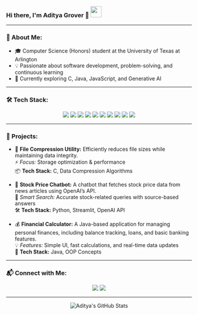 ### Hi there, I'm Aditya Grover 👋 <img src="https://media.giphy.com/media/hvRJCLFzcasrR4ia7z/giphy.gif" width="30" height="30" />

---

### 🚀 About Me:
- 🎓 Computer Science (Honors) student at the University of Texas at Arlington
- 💡 Passionate about software development, problem-solving, and continuous learning
- 🌱 Currently exploring C, Java, JavaScript, and Generative AI

---

### 🛠️ Tech Stack:
<p align="center">
  <img src="https://img.shields.io/badge/C-00599C?style=for-the-badge&logo=c&logoColor=white"/>
  <img src="https://img.shields.io/badge/C++-00599C?style=for-the-badge&logo=cplusplus&logoColor=white"/>
  <img src="https://img.shields.io/badge/Java-007396?style=for-the-badge&logo=java&logoColor=white"/>
  <img src="https://img.shields.io/badge/Python-3776AB?style=for-the-badge&logo=python&logoColor=white"/>
  <img src="https://img.shields.io/badge/JavaScript-F7DF1E?style=for-the-badge&logo=javascript&logoColor=black"/>
  <img src="https://img.shields.io/badge/HTML5-E34F26?style=for-the-badge&logo=html5&logoColor=white"/>
  <img src="https://img.shields.io/badge/CSS3-1572B6?style=for-the-badge&logo=css3&logoColor=white"/>
  <img src="https://img.shields.io/badge/Git-F05032?style=for-the-badge&logo=git&logoColor=white"/>
  <img src="https://img.shields.io/badge/Linux-FCC624?style=for-the-badge&logo=linux&logoColor=black"/>
  <img src="https://img.shields.io/badge/VS%20Code-007ACC?style=for-the-badge&logo=visual-studio-code&logoColor=white"/>
</p>

---

### 🚀 Projects:
- 📁 **File Compression Utility:** Efficiently reduces file sizes while maintaining data integrity.  
  ⚡ *Focus:* Storage optimization & performance  
  📦 **Tech Stack:** C, Data Compression Algorithms

- 💬 **Stock Price Chatbot:** A chatbot that fetches stock price data from news articles using OpenAI’s API.  
  🤖 *Smart Search:* Accurate stock-related queries with source-based answers  
  🛠️ **Tech Stack:** Python, Streamlit, OpenAI API

- 💰 **Financial Calculator:** A Java-based application for managing personal finances, including balance tracking, loans, and basic banking features.  
  💡 *Features:* Simple UI, fast calculations, and real-time data updates  
  💼 **Tech Stack:** Java, OOP Concepts

---

### 📬 Connect with Me:
<p align="center">
  <a href="mailto:adityagroverr23@gmail.com"><img src="https://img.shields.io/badge/Gmail-D14836?style=for-the-badge&logo=gmail&logoColor=white"/></a>
  <a href="https://www.linkedin.com/in/adityagroverr"><img src="https://img.shields.io/badge/LinkedIn-0077B5?style=for-the-badge&logo=linkedin&logoColor=white"/></a>
</p>

---

<p align="center">
  <img src="https://github-readme-stats.vercel.app/api?username=adityagroverr&show_icons=true&theme=radical" alt="Aditya's GitHub Stats" />
</p>
